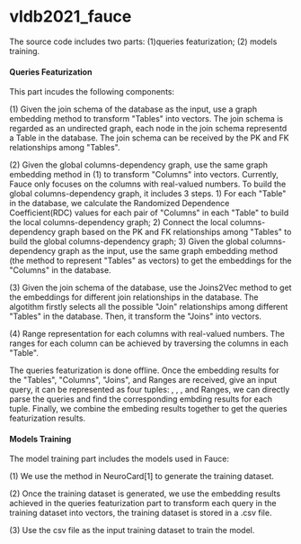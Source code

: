 # vldb2021_fauce
The source code includes two parts: (1)queries featurization; (2) models training.

#### Queries Featurization 
This part incudes the following components:

(1) Given the join schema of the database as the input, use a graph embedding method to transform "Tables" into vectors. The join schema is regarded as an undirected graph, each node in the join schema representd a Table in the database. The join schema can be received by the PK and FK relationships among "Tables".

(2) Given the global columns-dependency graph, use the same graph embedding method in (1) to transform "Columns" into vectors. Currently, Fauce only focuses on the columns with real-valued numbers. To build the global columns-dependency graph, it includes 3 steps. 1) For each "Table" in the database, we calculate the Randomized Dependence Coefficient(RDC) values for each pair of "Columns" in each "Table" to build the local columns-dependency graph; 2) Connect the local columns-dependency graph based on the PK and FK relationships among "Tables" to build the global columns-dependency graph; 3) Given the global columns-dependency graph as the input, use the same graph embedding method (the method to represent "Tables" as vectors) to get the embeddings for the "Columns" in the database.

(3) Given the join schema of the database, use the Joins2Vec method to get the embeddings for different join relationships in the database. The algotithm firstly selects all the possible "Join" relationships among different "Tables" in the database. Then, it transform the "Joins" into vectors.

(4) Range representation for each columns with real-valued numbers. The ranges for each column can be achieved by traversing the columns in each "Table".

The queries featurization is done offline. Once the embedding results for the "Tables", "Columns", "Joins", and Ranges are received, give an input query, it can be represented as four tuples: <Tables>, <Columns>, <Joins>, and Ranges, we can directly parse the queries and find the corresponding embding results for each tuple. Finally, we combine the embeding results together to get the queries featurization results.

  
#### Models Training
The model training part includes the models used in Fauce:

(1) We use the method in NeuroCard[1] to generate the training dataset.
  
(2) Once the training dataset is generated, we use the embedding results achieved in the queries featurization part to transform each query in the training dataset into vectors, the training dataset is stored in a .csv file.
  
(3) Use the csv file as the input training dataset to train the model.
  
